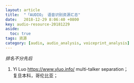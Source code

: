 ```yaml
---
layout: article
title:  "「AUDIO」 语音识别资源汇总"
date:   2018-12-29 8:06:40 +0800
key: audio-resource-20181229
aside:
  toc: true
tags: 资源
category: [audio, audio_analysis, voiceprint_analysis]
---
```


*排名不分先后*  

1. Yi Luo <https://www.yluo.info/>
multi-talker separation；  
复旦本科，哥伦比亚；  
